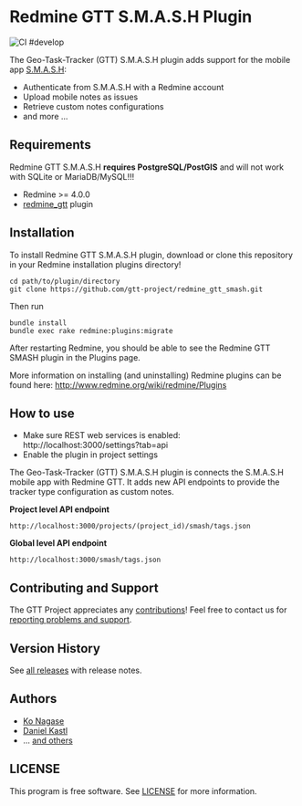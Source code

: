 # Redmine GTT S.M.A.S.H Plugin

![CI #develop](https://github.com/gtt-project/redmine_gtt_smash/workflows/Test%20with%20Redmine/badge.svg)

The Geo-Task-Tracker (GTT) S.M.A.S.H plugin adds support for the mobile app [S.M.A.S.H](https://github.com/moovida/smash):

- Authenticate from S.M.A.S.H with a Redmine account
- Upload mobile notes as issues
- Retrieve custom notes configurations
- and more ...

## Requirements

Redmine GTT S.M.A.S.H **requires PostgreSQL/PostGIS** and will not work with SQLite or MariaDB/MySQL!!!

- Redmine >= 4.0.0
- [redmine_gtt](https://github.com/gtt-project/redmine_gtt/) plugin

## Installation

To install Redmine GTT S.M.A.S.H plugin, download or clone this repository in your Redmine installation plugins directory!

```
cd path/to/plugin/directory
git clone https://github.com/gtt-project/redmine_gtt_smash.git
```

Then run

```
bundle install
bundle exec rake redmine:plugins:migrate
```

After restarting Redmine, you should be able to see the Redmine GTT SMASH plugin in the Plugins page.

More information on installing (and uninstalling) Redmine plugins can be found here: http://www.redmine.org/wiki/redmine/Plugins

## How to use

- Make sure REST web services is enabled: http://localhost:3000/settings?tab=api
- Enable the plugin in project settings

The Geo-Task-Tracker (GTT) S.M.A.S.H plugin is connects the S.M.A.S.H mobile app with Redmine GTT. 
It adds new API endpoints to provide the tracker type configuration as custom notes. 

**Project level API endpoint** 

```
http://localhost:3000/projects/(project_id)/smash/tags.json
```

**Global level API endpoint** 

```
http://localhost:3000/smash/tags.json 
```

## Contributing and Support

The GTT Project appreciates any [contributions](https://github.com/gtt-project/.github/blob/main/CONTRIBUTING.md)! Feel free to contact us for [reporting problems and support](https://github.com/gtt-project/.github/blob/main/CONTRIBUTING.md).

## Version History

See [all releases](https://github.com/gtt-project/redmine_gtt_smash/releases) with release notes.

## Authors

- [Ko Nagase](https://github.com/sanak)
- [Daniel Kastl](https://github.com/dkastl)
- ... [and others](https://github.com/gtt-project/redmine_gtt_smash/graphs/contributors)

## LICENSE

This program is free software. See [LICENSE](LICENSE) for more information.

